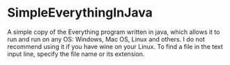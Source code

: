 # SimpleEverythingInJava
A simple copy of the Everything program written in java, which allows it to run and run on any OS: Windows, Mac OS, Linux and others. I do not recommend using it if you have wine on your Linux.
To find a file in the text input line, specify the file name or its extension.
